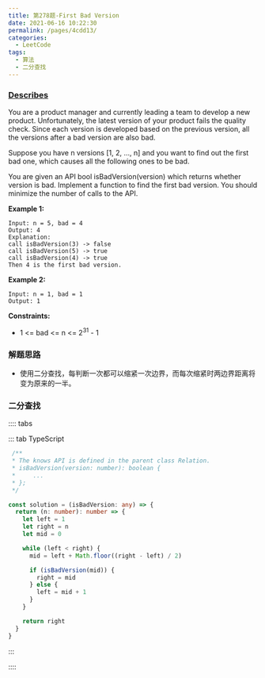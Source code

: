 ```yaml
---
title: 第278题-First Bad Version
date: 2021-06-16 10:22:30
permalink: /pages/4cdd13/
categories:
  - LeetCode
tags:
  - 算法
  - 二分查找
---
```


### [Describes](https://leetcode-cn.com/problems/first-bad-version/)

You are a product manager and currently leading a team to develop a new product. Unfortunately, the latest version of your product fails the quality check. Since each version is developed based on the previous version, all the versions after a bad version are also bad.

Suppose you have <span class="span-shadow">n</span> versions <span class="span-shadow">[1, 2, ..., n]</span> and you want to find out the first bad one, which causes all the following ones to be bad.

You are given an API <span class="span-shadow">bool isBadVersion(version)</span> which returns whether <span class="span-shadow">version</span> is bad. Implement a function to find the first bad version. You should minimize the number of calls to the API.

<!-- more -->

**Example 1:**

```
Input: n = 5, bad = 4
Output: 4
Explanation:
call isBadVersion(3) -> false
call isBadVersion(5) -> true
call isBadVersion(4) -> true
Then 4 is the first bad version.
```

**Example 2:**

```
Input: n = 1, bad = 1
Output: 1
```

**Constraints:**

- <span class="span-shadow">1 <= bad <= n <= 2<sup>31</sup> - 1</span>

### 解题思路

- 使用二分查找，每判断一次都可以缩紧一次边界，而每次缩紧时两边界距离将变为原来的一半。

### 二分查找

:::: tabs

::: tab TypeScript

```TypeScript
 /**
 * The knows API is defined in the parent class Relation.
 * isBadVersion(version: number): boolean {
 *     ...
 * };
 */

const solution = (isBadVersion: any) => {
  return (n: number): number => {
    let left = 1
    let right = n
    let mid = 0

    while (left < right) {
      mid = left + Math.floor((right - left) / 2)

      if (isBadVersion(mid)) {
        right = mid
      } else {
        left = mid + 1
      }
    }

    return right
  }
}
```

:::

::::

